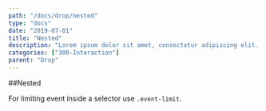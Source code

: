 ```yaml
---
path: "/docs/drop/nested"
type: "docs"
date: "2019-07-01"
title: "Nested"
description: "Lorem ipsum dolor sit amet, consectetur adipiscing elit. Nunc tempus laoreet leo sit amet iaculis."
categories: ["300-Interaction"]
parent: "Drop"
---
```


##Nested

For limiting event inside a selector use `.event-limit`.

<demo>
  <demovanilla src="demos/inline/demos/drop/nested">
  </demovanilla>
</demo>
